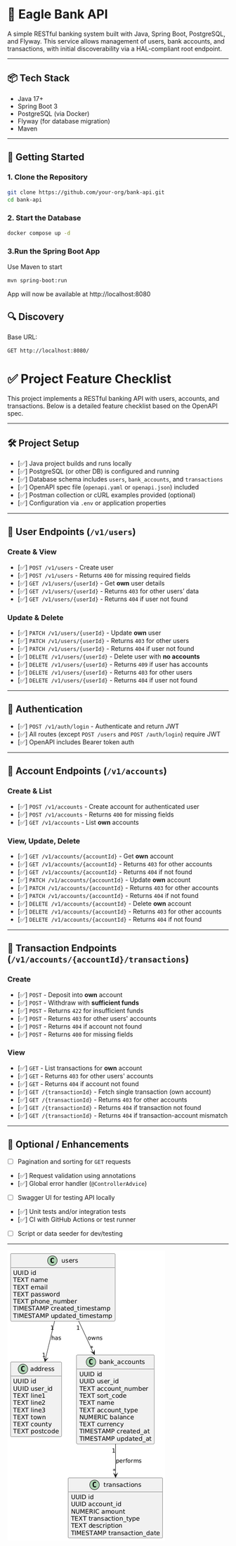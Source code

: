 # 🏦 Eagle Bank API

A simple RESTful banking system built with Java, Spring Boot, PostgreSQL, and Flyway. This service allows management of users, bank accounts, and transactions, with initial discoverability via a HAL-compliant root endpoint.

---

## 📦 Tech Stack

- Java 17+
- Spring Boot 3
- PostgreSQL (via Docker)
- Flyway (for database migration)
- Maven

---

## 🚀 Getting Started

### 1. Clone the Repository

```bash
git clone https://github.com/your-org/bank-api.git
cd bank-api
```

### 2. Start the Database

```bash
docker compose up -d
```

### 3.Run the Spring Boot App

Use Maven to start
```bash
mvn spring-boot:run
```
App will now be available at http://localhost:8080

## 🔍 Discovery

Base URL:
```
GET http://localhost:8080/
```

# ✅ Project Feature Checklist

This project implements a RESTful banking API with users, accounts, and transactions. Below is a detailed feature checklist based on the OpenAPI spec.

---

## 🛠️ Project Setup

- [✅] Java project builds and runs locally
- [✅] PostgreSQL (or other DB) is configured and running
- [✅] Database schema includes `users`, `bank_accounts`, and `transactions`
- [✅] OpenAPI spec file (`openapi.yaml` or `openapi.json`) included
- [✅] Postman collection or cURL examples provided (optional)
- [✅] Configuration via `.env` or application properties

---

## 👤 User Endpoints (`/v1/users`)

### Create & View

- [✅] `POST /v1/users` - Create user
- [✅] `POST /v1/users` - Returns `400` for missing required fields
- [✅] `GET /v1/users/{userId}` - Get **own** user details
- [✅] `GET /v1/users/{userId}` - Returns `403` for other users’ data
- [✅] `GET /v1/users/{userId}` - Returns `404` if user not found

### Update & Delete

- [✅] `PATCH /v1/users/{userId}` - Update **own** user
- [✅] `PATCH /v1/users/{userId}` - Returns `403` for other users
- [✅] `PATCH /v1/users/{userId}` - Returns `404` if user not found
- [✅] `DELETE /v1/users/{userId}` - Delete user with **no accounts**
- [✅] `DELETE /v1/users/{userId}` - Returns `409` if user has accounts
- [✅] `DELETE /v1/users/{userId}` - Returns `403` for other users
- [✅] `DELETE /v1/users/{userId}` - Returns `404` if user not found

---

## 🔐 Authentication

- [✅] `POST /v1/auth/login` - Authenticate and return JWT
- [✅] All routes (except `POST /users` and `POST /auth/login`) require JWT
- [✅] OpenAPI includes Bearer token auth

---

## 🏦 Account Endpoints (`/v1/accounts`)

### Create & List

- [✅] `POST /v1/accounts` - Create account for authenticated user
- [✅] `POST /v1/accounts` - Returns `400` for missing fields
- [✅] `GET /v1/accounts` - List **own** accounts

### View, Update, Delete

- [✅] `GET /v1/accounts/{accountId}` - Get **own** account
- [✅] `GET /v1/accounts/{accountId}` - Returns `403` for other accounts
- [✅] `GET /v1/accounts/{accountId}` - Returns `404` if not found
- [✅] `PATCH /v1/accounts/{accountId}` - Update **own** account
- [✅] `PATCH /v1/accounts/{accountId}` - Returns `403` for other accounts
- [✅] `PATCH /v1/accounts/{accountId}` - Returns `404` if not found
- [✅] `DELETE /v1/accounts/{accountId}` - Delete **own** account
- [✅] `DELETE /v1/accounts/{accountId}` - Returns `403` for other accounts
- [✅] `DELETE /v1/accounts/{accountId}` - Returns `404` if not found

---

## 💸 Transaction Endpoints (`/v1/accounts/{accountId}/transactions`)

### Create

- [✅] `POST` - Deposit into **own** account
- [✅] `POST` - Withdraw with **sufficient funds**
- [✅] `POST` - Returns `422` for insufficient funds
- [✅] `POST` - Returns `403` for other users' accounts
- [✅] `POST` - Returns `404` if account not found
- [✅] `POST` - Returns `400` for missing fields

### View

- [✅] `GET` - List transactions for **own** account
- [✅] `GET` - Returns `403` for other users' accounts
- [✅] `GET` - Returns `404` if account not found
- [✅] `GET /{transactionId}` - Fetch single transaction (own account)
- [✅] `GET /{transactionId}` - Returns `403` for other accounts
- [✅] `GET /{transactionId}` - Returns `404` if transaction not found
- [✅] `GET /{transactionId}` - Returns `404` if transaction-account mismatch

---

## 🚀 Optional / Enhancements

- [ ] Pagination and sorting for `GET` requests
- [✅] Request validation using annotations
- [✅] Global error handler (`@ControllerAdvice`)
- [ ] Swagger UI for testing API locally
- [✅] Unit tests and/or integration tests
- [✅] CI with GitHub Actions or test runner
- [ ] Script or data seeder for dev/testing

---

![eagle.png](eagle.png)



